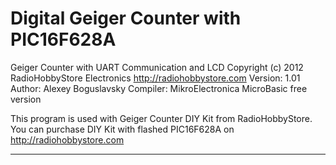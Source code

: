Digital Geiger Counter with PIC16F628A
======================================

Geiger Counter with UART Communication and LCD
Copyright (c) 2012 RadioHobbyStore Electronics http://radiohobbystore.com
Version: 1.01
Author: Alexey Boguslavsky
Compiler: MikroElectronica MicroBasic free version

This program is used with Geiger Counter DIY Kit from RadioHobbyStore. You can purchase DIY Kit with flashed PIC16F628A on http://radiohobbystore.com

------------------------------------------

